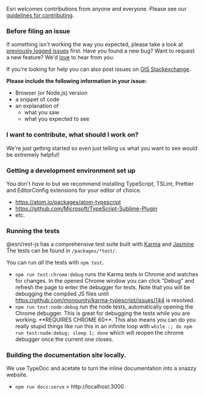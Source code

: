 Esri welcomes contributions from anyone and everyone. Please see our [guidelines for contributing](https://github.com/esri/contributing).

### Before filing an issue

If something isn't working the way you expected, please take a look at [previously logged issues](https://github.com/Esri/rest-js/issues) first.  Have you found a new bug?  Want to request a new feature?  We'd [love](https://github.com/Esri/rest-js/issues/new) to hear from you.

If you're looking for help you can also post issues on [GIS Stackexchange](http://gis.stackexchange.com/questions/ask?tags=esri-oss).

**Please include the following information in your issue:**
* Browser (or Node.js) version
* a snippet of code 
* an explanation of
  * what you saw
  * what you expected to see

### I want to contribute, what should I work on?

We're just getting started so even just telling us what you want to see would be extremely helpful!

### Getting a development environment set up

You don't _have to_ but we recommend installing TypeScript, TSLint, Prettier and EditorConfig extensions for your editor of choice.

* https://atom.io/packages/atom-typescript
* https://github.com/Microsoft/TypeScript-Sublime-Plugin
* etc. 

### Running the tests

@esri/rest-js has a comprehensive test suite built with [Karma](http://karma-runner.github.io/0.12/index.html) and [Jasmine](https://jasmine.github.io/) The tests can be found in `/packages/*test/`.

You can run _all_ the tests with `npm test`.

* `npm run test:chrome:debug` runs the Karma tests in Chrome and watches for changes. In the opened Chrome window you can click "Debug" and refresh the page to enter the debugger for tests. Note that you will be debugging the compiled JS files until https://github.com/monounity/karma-typescript/issues/144 is resolved.
* `npm run test:node:debug` run the node tests, automatically opening the Chrome debugger. This is great for debugging the tests while you are working. **REQUIRES CHROME 60+*. This also means you can do you really stupid things like run this in an infinite loop with `while :; do npm run test:node:debug; sleep 1; done` which will reopen the chrome debugger once the current one closes.

### Building the documentation site locally.

We use TypeDoc and acetate to turn the inline documentation into a snazzy website.

* `npm run docs:serve` > http://localhost:3000 
